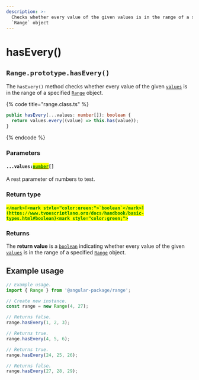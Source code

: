 ```yaml
---
description: >-
  Checks whether every value of the given values is in the range of a specified
  `Range` object
---
```


# hasEvery()

## `Range.prototype.hasEvery()`

The `hasEvery()` method checks whether every value of the given [`values`](hasevery.md#...values-number) is in the range of a specified [`Range`](broken-reference) object.

{% code title="range.class.ts" %}
```typescript
public hasEvery(...values: number[]): boolean {
  return values.every((value) => this.has(value));
}
```
{% endcode %}

### Parameters

#### `...values:`[<mark style="color:green;">`number`</mark>](https://www.typescriptlang.org/docs/handbook/basic-types.html#number)`[]`

A rest parameter of numbers to test.

### Return type

#### <mark style="color:green;">``</mark>[<mark style="color:green;">`boolean`</mark>](https://www.typescriptlang.org/docs/handbook/basic-types.html#boolean)<mark style="color:green;">``</mark>

### Returns

The **return value** is a [`boolean`](https://developer.mozilla.org/en-US/docs/Web/JavaScript/Reference/Global\_Objects/Boolean) indicating whether every value of the given [`values`](hasevery.md#...values-number) is in the range of a specified [`Range`](broken-reference) object.

## Example usage

```typescript
// Example usage.
import { Range } from '@angular-package/range';

// Create new instance.
const range = new Range(4, 27);

// Returns false.
range.hasEvery(1, 2, 3);

// Returns true.
range.hasEvery(4, 5, 6);

// Returns true.
range.hasEvery(24, 25, 26);

// Returns false.
range.hasEvery(27, 28, 29);
```
